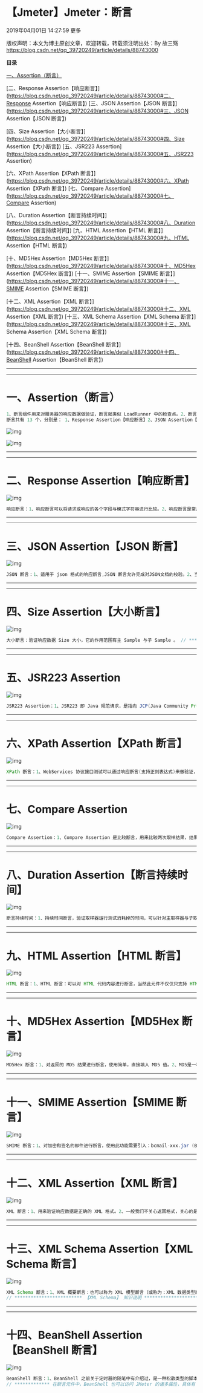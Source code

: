 # 【Jmeter】Jmeter：断言

2019年04月01日 14:27:59  更多



 版权声明：本文为博主原创文章，欢迎转载，转载须注明出处：By 故三殇 https://blog.csdn.net/qq_39720249/article/details/88743000

**目录**

[一、Assertion（断言）](https://blog.csdn.net/qq_39720249/article/details/88743000#一、Assertion（断言）)

[二、Response Assertion【响应断言】](https://blog.csdn.net/qq_39720249/article/details/88743000#二、Response Assertion【响应断言】)                    [三、JSON Assertion【JSON 断言】](https://blog.csdn.net/qq_39720249/article/details/88743000#三、JSON Assertion【JSON 断言】)

[四、Size Assertion【大小断言】](https://blog.csdn.net/qq_39720249/article/details/88743000#四、Size Assertion【大小断言】)                             [五、JSR223 Assertion](https://blog.csdn.net/qq_39720249/article/details/88743000#五、JSR223 Assertion)

[六、XPath Assertion【XPath 断言】](https://blog.csdn.net/qq_39720249/article/details/88743000#六、XPath Assertion【XPath 断言】)                      [七、Compare Assertion](https://blog.csdn.net/qq_39720249/article/details/88743000#七、Compare Assertion)

[八、Duration Assertion【断言持续时间】](https://blog.csdn.net/qq_39720249/article/details/88743000#八、Duration Assertion【断言持续时间】)               [九、HTML Assertion【HTML 断言】](https://blog.csdn.net/qq_39720249/article/details/88743000#九、HTML Assertion【HTML 断言】)

[十、MD5Hex Assertion【MD5Hex 断言】](https://blog.csdn.net/qq_39720249/article/details/88743000#十、MD5Hex Assertion【MD5Hex 断言】)             [十一、SMIME Assertion【SMIME 断言】](https://blog.csdn.net/qq_39720249/article/details/88743000#十一、SMIME Assertion【SMIME 断言】)

[十二、XML Assertion【XML 断言】](https://blog.csdn.net/qq_39720249/article/details/88743000#十二、XML Assertion【XML 断言】)                        [十三、XML Schema Assertion【XML Schema 断言】](https://blog.csdn.net/qq_39720249/article/details/88743000#十三、XML Schema Assertion【XML Schema 断言】)

[十四、BeanShell Assertion【BeanShell 断言】](https://blog.csdn.net/qq_39720249/article/details/88743000#十四、BeanShell Assertion【BeanShell 断言】)

------

------

# 一、Assertion（断言）

```java
1、断言组件用来对服务器的响应数据做验证，断言就类似 LoadRunner 中的检查点。2、断言对上一个请求返回的信息，做字符串、数据包大小、HTML、XML、图片等做判断，确保返回的信息的准确性。
断言共有 13 个，分别是： 1、Response Assertion【响应断言】2、JSON Assertion【JSON 断言】3、Size Assertion【大小断言】4、JSR223 Assertion5、XPath Assertion【XPath 断言】6、Compare Assertion7、Duration Assertion【断言持续时间】8、HTML Assertion【HTML 断言】9、MD5Hex Assertion【MD5Hex 断言】10、SMIME Assertion【SMIME 断言】11、XML Assertion【XML 断言】12、XML Schema Assertion【XML Schema 断言】13、BeanShell Assertion【BeanShell 断言】
```

![img](https://img-blog.csdnimg.cn/20190322154706828.png?x-oss-process=image/watermark,type_ZmFuZ3poZW5naGVpdGk,shadow_10,text_aHR0cHM6Ly9ibG9nLmNzZG4ubmV0L3FxXzM5NzIwMjQ5,size_16,color_FFFFFF,t_70)

![img](https://img-blog.csdnimg.cn/20190322154620904.png?x-oss-process=image/watermark,type_ZmFuZ3poZW5naGVpdGk,shadow_10,text_aHR0cHM6Ly9ibG9nLmNzZG4ubmV0L3FxXzM5NzIwMjQ5,size_16,color_FFFFFF,t_70)

------

------

# 二、Response Assertion【响应断言】

![img](https://img-blog.csdnimg.cn/2019032215560946.png?x-oss-process=image/watermark,type_ZmFuZ3poZW5naGVpdGk,shadow_10,text_aHR0cHM6Ly9ibG9nLmNzZG4ubmV0L3FxXzM5NzIwMjQ5,size_16,color_FFFFFF,t_70)

```java
响应断言：1、响应断言可以将请求或响应的各个字段与模式字符串进行比较。2、响应断言是常用的断言，其支持正则表达式。  // ************************* 【响应断言】 参数说明 ************************* //1、名称：响应断言名称，可以随意设置，甚至可以为空。  2、注释：可以随意设置，可以为空。  3、Apply to：匹配范围// Apply to：：是应用范围，设定匹配的范围,用于可以生成子取样器的取样器// 例如：带有嵌入资源的 HTTP 取样器、Mail Reader 或者事务控制器生成的取样器。○ Main sample and sub-samples ：可以同时应用到主取样器和子取样器○ Main sample only ：[默认] 只能应用到主取样器○ Sub-samples only ：只能应用到子取样器○ JMeter Variable Name to use （输入框）：应用到指定名称的变量（对指定的变量的值进行提取），输入框填写变量名[单选框] 4、测试字段:// 针对响应数据不同部分进行匹配需要检查的字段○ 响应文本：[默认] 响应服务器返回的文本内容，http 协议排除 header 部分// 从服务器返回的响应，例如，响应体，包括所有的 HTTP 响应头○ 响应代码：匹配响应代码，比如 http 请求中 ‘200’ 代表成功○ 响应信息：匹配响应信息，处理成功返回 ‘成功’ 或者 “ok” 字样○ Response Headers：匹配响应头中的信息，对于非 HTTP 的取样器可能不存在○ Request Headers：匹配请求头中的信息，包括 Set-Cookie 的头（如果有的话）// http 协议排除 header 部分:对于 HTTP 取样器，头是有用的；但对于其他类型的取样器，它可能不存在。○ URL样本：○ Document（text）：从各种类型的文件通过 Apache Tika（详见结果树视图文档部分)提取文本○ Response Data：请求数据□ 忽略状态：用于在进行断言检查前，先将取样器的状态设置为成功// 忽略状态：注意，因为改设置会清除任何之前的断言失败的影响。所以，请确认只在第一个断言设置该选项。[忽略状态：多选框；除此之外选项：单选框] 5、模式匹配规则：指示如何根据模式检查正在测试的文本。○ 包括：[默认] 使用普通文本模式匹配——部分匹配；若文本包含模式字符串（区分大小写），则断言成立○ 匹配：使用普通文本模式匹配——全部匹配；若整个文本与模式字符串相同（区分大小写），则断言成立○ Equals：应用正则表达式——全部匹配；若整个文本与正则表达式模式匹配，则断言成立○ Substring：应用正则表达式——部分匹配；若文本包含正则表达式模式，则断言成立□ 否：反转检查结果□ 或者：如果不想用 AND 连接（所有的模式都必须匹配，断言才算成功）；用 OR 选项可以用于将多个断言模式进行 OR 连接（只要一个模式匹配，断言就是成功的）[否、或者：多选框；除此之外选项：单选框] 6、测试模式：（1）一列出要测试的模式，每个模式分别测试。（2）如果一个模式失败，则就不再继续进行模式检查。（3）在一个断言下设置用多个模式和设置多个仅有一个模式的断言是没有区别的。[输入框] 7、Custom failure message：自定义失败消息定义失败时的信息。[输入框]
```

------

------

# 三、JSON Assertion【JSON 断言】

![img](https://img-blog.csdnimg.cn/20190322155643275.png?x-oss-process=image/watermark,type_ZmFuZ3poZW5naGVpdGk,shadow_10,text_aHR0cHM6Ly9ibG9nLmNzZG4ubmV0L3FxXzM5NzIwMjQ5,size_16,color_FFFFFF,t_70)

```java
JSON 断言：1、适用于 json 格式的响应断言,JSON 断言允许完成对JSON文档的校验。2、当响应结果是 json 格式时，用 JSON 断言更方便判断。 3、如果如果数据不是 JSON ，则会解析失败。4、JMeter 会用指定语法寻找指定的路径，如果没有找到，则会失败。5、如果验证期望值为 null ，JMeter提供了 null 复选框，校验空数组使用[]。 // ************************* 【JSON 断言】 参数说明 ************************* //1、名称：JSON 断言名称，可以随意设置，甚至可以为空。  2、注释：可以随意设置，可以为空。  3、Assert JSON Path exists：断言 JSON 路径是否存在JSON Path 输入框默认显示 $. ：在 $. 后面加入需要检查的 json 字段 4、Additionally assert value：附加断言值添加验证的值,只有勾选了此复选框，才可以在 Expected Value 中设置期望的值。[多选框] 5、Match as regular expression：与正则表达式匹配（1）匹配正则表达式，在期望的值中填写正则表达式（2）如果不勾选此项，在 Expected Value 中设置了正则表达式，则不进行匹配。（3）如果 Additionally assert value 不勾选，此项未勾选时，此项将无法勾选。（4）如果 Additionally assert value 不勾选，此项之前勾选过，此时也将处于禁用状态。[多选框] 6、Expected Value：期望值（1）勾选 Additionally assert value ，此处填写断言值。（2）同时勾选 Additionally assert value 和 Match as regular expression ，此处填写正则表达式。（3）勾选 Expect null，此项的内容将被禁用掉。[输入框] 7、Expect null：期望值为 null 如果期望的值为 null ，可以勾选此项。（1）可单独勾选，勾选后，Expected Value 将无法输入。（2）如果勾选 Additionally assert value ，再勾选此项，Match as regular expression 将无法勾选。（3）如果同时勾选 Additionally assert value 和 Match as regular expression，再勾选此项后，Match as regular expression 会变为禁用状态。[多选框] 8、Invert assertion(will fail if above conditions met)：反转断言（如果满足上述条件，将失败）如果匹配的值存在，则断言失败；不匹配，则断言成功[多选框]
```

------

------

# 四、Size Assertion【大小断言】

![img](https://img-blog.csdnimg.cn/20190322155716709.png?x-oss-process=image/watermark,type_ZmFuZ3poZW5naGVpdGk,shadow_10,text_aHR0cHM6Ly9ibG9nLmNzZG4ubmV0L3FxXzM5NzIwMjQ5,size_16,color_FFFFFF,t_70)

```java
大小断言：验证响应数据 Size 大小，它的作用范围有主 Sample 与子 Sample 。 // ************************* 【大小断言】 参数说明 ************************* //1、名称：大小断言名称，可以随意设置，甚至可以为空。  2、注释：可以随意设置，可以为空。  3、Apply to：匹配范围// Apply to：：是应用范围，设定匹配的范围,用于可以生成子取样器的取样器// 例如：带有嵌入资源的 HTTP 取样器、Mail Reader 或者事务控制器生成的取样器。○ Main sample and sub-samples ：可以同时应用到主取样器和子取样器○ Main sample only ：[默认] 只能应用到主取样器○ Sub-samples only ：只能应用到子取样器○ JMeter Variable Name to use （输入框）：应用到指定名称的变量（对指定的变量的值进行提取），输入框填写变量名[单选框] 4、Response Size Field to Test：要测试的响应大小字段响应域   // 选择需要参与断言的响应域范围。○ Full Response: 全部响应信息，包括响应头和响应体○ Response Headers: 响应头信息，比如 http 协议的头信息○ Response Body: 响应主体内容部分，比如 http 协议 HTML 代码中的 Body 部分。 ○ 响应代码：响应代码，比如 200 ，500 ， 404○ 响应信息：响应信息，比如处理成功返回 ‘成功’ 或者 “ok” 字样 5、Size to Assert：尺寸要求   断言时 Size 的阀值设置，可以设置响应的内容是否小于，大于，等于给定字节大小。（1）比较类型：比值符号○ =：等于○ ！=：不等于○ >：大于○ <：小于○ >=：大于等于○ <=：小于等于[单选框]（2）字节大小：输入框填写数字，字节单位是：byte[输入框]
```

------

------

# 五、JSR223 Assertion

![img](https://img-blog.csdnimg.cn/20190322155753158.png?x-oss-process=image/watermark,type_ZmFuZ3poZW5naGVpdGk,shadow_10,text_aHR0cHM6Ly9ibG9nLmNzZG4ubmV0L3FxXzM5NzIwMjQ5,size_16,color_FFFFFF,t_70)

```java
JSR223 Assertion：1、JSR223 即 Java 规范请求，是指向 JCP(Java Community Process) 提出新增一个标准化技术规范的正式请求。2、JSR223 Assertion 是针对取样器中的 JSR223 sampler 而使用的断言。 // ************************* 【JSR223 Assertion】 参数说明 ************************* //1、名称：JSR223 Assertion 名称，可以随意设置，甚至可以为空。  2、注释：可以随意设置，可以为空。  3、Script language（e.g.beanshell,javascirpt,jexl）：脚本语言（例如：beanshell、javascirpt、jexl）// 脚本语言（可以从下面的 Language 下拉框中选择对应的脚本语言 beanshell、javascirpt、jexl 等）Language：脚本语言[下拉框] 4、parameters to be passed to script（=> String Parameters and String []args）:要传递到脚本的参数（=> 字符串参数和字符串[]参数）// 传递给脚本的参数：可以理解为使用 JSR223 断言脚本时候一起引用的参数[输入框] 5、Script file（overrides script）：脚本文件（重写脚本）重写脚本：可以通过选择脚本文件的状态，可以浏览调用已有的脚本，也可以在下面的 Script 输入框内写入脚本。File Name：文件名，可输入文件路径 【浏览...：浏览调用已有的脚本路径】[输入框] 6、Script compilation caching：脚本编译缓存Cache compiled script if available：缓存编译脚本（如果可用）[多选框：默认勾选] 7、Script （variables:ctx vars props SampleResult(aka prev) AssertionResult sampler log Label Filename Parameters args[] OUT）:脚本（变量：CTX vars props示例结果（aka prev）断言结果采样器日志标签文件名参数 args[] 输出）Script：脚本，下面的输入框表示可以输入变量类型，运用的脚本（取样结果、断言结果、取样日志文件等参数）[输入框]
```

------

------

# 六、XPath Assertion【XPath 断言】

![img](https://img-blog.csdnimg.cn/20190322155825736.png?x-oss-process=image/watermark,type_ZmFuZ3poZW5naGVpdGk,shadow_10,text_aHR0cHM6Ly9ibG9nLmNzZG4ubmV0L3FxXzM5NzIwMjQ5,size_16,color_FFFFFF,t_70)

```java
XPath 断言：1、WebServices 协议接口测试可以通过响应断言(支持正则表达式)来做验证，除此之外 XPath Assertion 也能够对返回的 XML 格式信息进行断言，而且是专用的。2、XPath 即为 XML 路径语言，它是一种用来确定 XML（标准通用标记语言的子集）文档中某部分位置的语言。3、XPath 基于 XML 的树状结构，提供在数据结构树中找寻节点的能力。5、XPath 断言针对返回信息为 XPath 的数据类型进行断言。 // ************************* 【XPath 断言】 参数说明 ************************* //1、名称：XPath 断言名称，可以随意设置，甚至可以为空。  2、注释：可以随意设置，可以为空。  3、Apply to：匹配范围// Apply to：：是应用范围，设定匹配的范围,用于可以生成子取样器的取样器// 例如：带有嵌入资源的 HTTP 取样器、Mail Reader 或者事务控制器生成的取样器。○ Main sample and sub-samples ：可以同时应用到主取样器和子取样器○ Main sample only ：[默认] 只能应用到主取样器○ Sub-samples only ：只能应用到子取样器○ JMeter Variable Name to use （输入框）：应用到指定名称的变量（对指定的变量的值进行提取），输入框填写变量名[单选框] 4、XML Parsing Options：XML 解析选项□ Use Tidy(tolerant parser)：使用 Tidy（容错语法解析器）□ Quiet：[默认] 不显示□ Report errors：错误报告□ Show warnings：显示错误□ Use Namespaces：使用命名空间□ Validate XML：验证 XML（文件包/数据）□ Ignore Whitespace：忽略空格// 这允许你指定语法分析器可以忽略哪个空格，而哪个空格是重要的。□ Fetch external DTDs：获取外部 DTDs// 一些 XML 元素具有属性，属性包含应用程序使用的信息，// 属性仅在程序对元素进行读、写操作时，提供元素的额外信息，这时候需要在 DTDs 中声明。[多选框]5、XPath 断言：输入框中写入xpath断言，点击 “验证” 按钮验证其正确性。[输入框]6、True if nothing matches：如果没有匹配项，则为真确认都不匹配。[多选框]
```

------

------

# 七、Compare Assertion

![img](https://img-blog.csdnimg.cn/20190322155850684.png?x-oss-process=image/watermark,type_ZmFuZ3poZW5naGVpdGk,shadow_10,text_aHR0cHM6Ly9ibG9nLmNzZG4ubmV0L3FxXzM5NzIwMjQ5,size_16,color_FFFFFF,t_70)

```java
Compare Assertion：1、Compare Assertion 是比较断言，用来比较两次取样结果，结果支持正则表达式过滤。2、比较断言会消耗较多资源，所以在测试时一般不建议使用，仅仅用来调试。  3、Compare Assertion 要与 Comparison Assertion Visualizer 结合起来用，前者进行设置，后者进行断言结果显示。4、属于调试功能。5、这是一种比较特殊的断言元件，针对需要进行字符串替换时的断言进行使用。 // ************************* 【Compare Assertion】 参数说明 ************************* //1、名称：Compare Assertion 名称，可以随意设置，甚至可以为空。  2、注释：可以随意设置，可以为空。  3、Select Comparison Operators：选择比较运算符● Compare Content：比较内容可以选择比较的内容类型：true/false 或者自定义、编辑● Compare Time：比较时间可以设定比较的时间，单位为：秒，默认为：-1 4、Comparison Fitters：比较修改工具● regular expression substitutions：替换正则表达式● Regex String：要替换的字符串（可从断言结果中选择）● substitutions：替换的字符串（替换结果）
```

------

------

# 八、Duration Assertion【断言持续时间】

![img](https://img-blog.csdnimg.cn/2019032215591422.png?x-oss-process=image/watermark,type_ZmFuZ3poZW5naGVpdGk,shadow_10,text_aHR0cHM6Ly9ibG9nLmNzZG4ubmV0L3FxXzM5NzIwMjQ5,size_16,color_FFFFFF,t_70)

```java
断言持续时间：1、持续时间断言，验证取样器运行测试消耗掉的时间，可以针对主取样器与子取样器。2、用于判断服务器的响应时间。3、时间单位是：毫秒。 // ************************* 【断言持续时间】 参数说明 ************************* //1、名称：断言持续时间名称，可以随意设置，甚至可以为空。  2、注释：可以随意设置，可以为空。  3、Apply to：匹配范围// Apply to：：是应用范围，设定匹配的范围,用于可以生成子取样器的取样器// 例如：带有嵌入资源的 HTTP 取样器、Mail Reader 或者事务控制器生成的取样器。○ Main sample and sub-samples ：可以同时应用到主取样器和子取样器○ Main sample only ：[默认] 只能应用到主取样器○ Sub-samples only ：只能应用到子取样器○ JMeter Variable Name to use （输入框）：应用到指定名称的变量（对指定的变量的值进行提取），输入框填写变量名[单选框] 4、断言持续时间：持续时间（毫秒）：响应时间设置（单位：毫秒），如果响应时间大于设置的响应时间，则断言失败，否则成功！[输入框]
```

------

------

# 九、HTML Assertion【HTML 断言】

![img](https://img-blog.csdnimg.cn/20190322155938765.png?x-oss-process=image/watermark,type_ZmFuZ3poZW5naGVpdGk,shadow_10,text_aHR0cHM6Ly9ibG9nLmNzZG4ubmV0L3FxXzM5NzIwMjQ5,size_16,color_FFFFFF,t_70)

```java
HTML 断言：1、HTML 断言：可以对 HTML 代码内容进行断言，当然此元件不仅仅只支持 HTML ，还支持 XHTML 、XML。2、在 HTML 断言中利用 JTidy 来解析 HTML 代码，JTidy 是 HTML Tidy 的 Java 实现版本，提供了 HTML 的语法检查器。 3、JTidy 可以用来清除格式不好和不对的 HTML ，还提供对整个 HTML 的 DOM 分析。4、我们可以将 JTidy 当作一个处理 HTML 文件的 DOM 解析器来使用。5、具体 JTidy 相关知识请参考官网: http://jtidy.sourceforge.net/ 。6、对响应类为XML类型的文件进行断言。7、针对取样器中的 SOAP/XML-RPC Request 而使用的断言。 // ************************* 【HTML 断言】 参数说明 ************************* //1、名称：HTML 断言名称，可以随意设置，甚至可以为空。  2、注释：可以随意设置，可以为空。  3、Tidy Settings：Tidy 配置// Tidy是一个 HTML 语法检查器和打印工具，可以将 HTML 转换为 XML 类型的文件Doctype：文档类型可通过下拉框选择不同文档类型：● omit 省略的● auto 动态的● strict 严格的● loose 宽泛的[下拉框] 4、Format：文件格式可选择不同类型的文件格式来检查返回内容:○ HTML○ XHTML○ XML[单选框] 5、□ Errors only：误差校正（能接受的最大值）[多选框]● Error threshold：误差/错误范围（可选择误差/错误数量的范围，最大值）● Warning threshold：警告范围（可选择误差警告的数量范围，最大值）[输入框]// 如果勾选“Error only”这里忽略 Warning，只对误差作统计检查；// 如果对返回内容的检查结果不超过指定结果，则断言通过，否则失败。 6、Write JTidy report to file：写入 JTidy 报告的文件// JTidy 是 Tidy 的一个 java 移植，可以将它当成一个处理 HTML 文件的 DOM 解析器文件名：写入 JTidy 报告的文件路径  【浏览...】[输入框]
```

------

------

# 十、MD5Hex Assertion【MD5Hex 断言】

![img](https://img-blog.csdnimg.cn/20190322160007256.png?x-oss-process=image/watermark,type_ZmFuZ3poZW5naGVpdGk,shadow_10,text_aHR0cHM6Ly9ibG9nLmNzZG4ubmV0L3FxXzM5NzIwMjQ5,size_16,color_FFFFFF,t_70)

```java
MD5Hex 断言：1、对返回的 MD5 结果进行断言，使用简单，直接填入 MD5 值。2、MD5是一种消息摘要算法，用以提供消息的完整性保护（具体关于MD5的知识请自行查询）。3、MD5Hex 断言主要针对参数类型为 MD5Hex 加密的参数的断言。 // ************************* 【MD5Hex 断言】 参数说明 ************************* //1、名称：MD5Hex 断言名称，可以随意设置，甚至可以为空。  2、注释：可以随意设置，可以为空。  3、要断言的 MD5Hex MD5Hex：将已被 MD5 加密的参数写入其中，添加取样器等其他元件[输入框]
```

------

------

# 十一、SMIME Assertion【SMIME 断言】

![img](https://img-blog.csdnimg.cn/20190322160032198.png?x-oss-process=image/watermark,type_ZmFuZ3poZW5naGVpdGk,shadow_10,text_aHR0cHM6Ly9ibG9nLmNzZG4ubmV0L3FxXzM5NzIwMjQ5,size_16,color_FFFFFF,t_70)

```java
SMIME 断言：1、对加密和签名的邮件进行断言，使用此功能需要引入：bcmail-xxx.jar (BouncyCastle SMIME/CMS) 与 bcprov-xxx.jar (BouncyCastle Provider)包。2、SMIME 是一种多用途网际邮件扩充协议，相比于之前的SMAP邮件传输协议，增加了安全性，对邮件主题进行保护。3、SMIME 断言主要针对采用了 SMIME 邮件传输协议的信息进行断言。 // ************************* 【SMIME 断言】 参数说明 ************************* //1、名称：SMIME 断言名称，可以随意设置，甚至可以为空。  2、注释：可以随意设置，可以为空。 3、 signature：签名（可选择对协议的签名验证状态）□ Verify signature：验证签名□ Message not signed：没有签名消息[多选框] 4、Signer certificate：签名证书（因为SMIME协议增加了安全传输，需要证书验证）○ No check：不检查○ Check values：检查[单选框] Signer distinguished name：签名证书者名称（证书注册者的名称）[输入框] Sigmer email address：签名者的邮件地址（注册的邮件地址）[输入框] Issuer distinguished name：发行者名称（由谁发行的证书）[输入框] Serial Number：证书序号[输入框] ○ Certificate file（输入框）：选择证书文件[单选框][输入框] 5、Execute assertion message at position：执行断言消息的位置（在返回消息的具体哪个位置执行断言）[输入框]
```

------

------

# 十二、XML Assertion【XML 断言】

![img](https://img-blog.csdnimg.cn/20190322160059423.png)

```java
XML 断言：1、用来验证响应数据是正确的 XML 格式。2、一般我们不关心返回格式，关心的是其中的值，所以此元件不常用。3、XML(可扩展标记语言) 提供一种描述结构化数据的方法。4、与主要用于控制数据的显示和外观的 HTML 标记不同，XML 标记用于定义数据本身的结构和数据类型。5、XML 断言主要用于：判断返回结果是否符合 XML 的格式出现。 // 即 <> </> 成对出现。 // ************************* 【XML 断言】 参数说明 ************************* //1、名称：XML 断言名称，可以随意设置，甚至可以为空。  2、注释：可以随意设置，可以为空。
```

------

------

# 十三、XML Schema Assertion【XML Schema 断言】

![img](https://img-blog.csdnimg.cn/2019032216012825.png?x-oss-process=image/watermark,type_ZmFuZ3poZW5naGVpdGk,shadow_10,text_aHR0cHM6Ly9ibG9nLmNzZG4ubmV0L3FxXzM5NzIwMjQ5,size_16,color_FFFFFF,t_70)

```java
XML Schema 断言：1、XML 概要断言：也可以称为 XML 模型断言（或称为：XML 数据类型断言）。2、XML Schema 定义了两种主要的数据类型：● xml document schema 文档架构 ● 文档架构xml-schema xml模式3、XML Schema 断言主要用于：返回结果为 XML 概要断言的2中数据类型的消息。 // ************************* 【XML Schema 断言】 参数说明 ************************* //1、名称：XML Schema 断言名称，可以随意设置，甚至可以为空。  2、注释：可以随意设置，可以为空。 3、XML Schema：XML概要模型File Name：文件名（写入需要断言的文件名称）[输入框]
// ************************* 【XML Schema】 知识说明 ************************* //1、学习 XML Schema 断言之前，大家需要先补下 XML Schema 的知识：（1）可到维基百科查看（需爬墙）： http://zh.wikipedia.org/zh-cn/XML_Schema （2）可到 W3C 宫网查看（无需爬墙）: http://www.w3school.com.cn/schema/schema_intro.asp2、以下 XML Schema 内容来自百度:（1）XML Schema 可扩展标记语言架构是以可扩展标记语言(标准通用标记语言的子集)为基础的（2）XML Schema 用于可替代文档类型定义(外语缩写: DTD);  （3）一份 XML schema 文件描述了可扩展标记语言文档的结构。（4）XML Schema 的作用是定义一份 XML 文档的合法组件群，就像文档类型定义(外语缩写: DTD)的作用一样。（5）一份 XML Schema 定义: ● 可以出现在文档里的元素● 可以出现在文档里的属性● 哪些元素是子元素● 子元素的顺序● 子元素的数量● 一个元素是否能包含文本，或应该是空的● 元素和属性的数据类型● 元素和属性的默认值和固定值
```

------

------

# 十四、BeanShell Assertion【BeanShell 断言】

![img](https://img-blog.csdnimg.cn/20190322160203589.png?x-oss-process=image/watermark,type_ZmFuZ3poZW5naGVpdGk,shadow_10,text_aHR0cHM6Ly9ibG9nLmNzZG4ubmV0L3FxXzM5NzIwMjQ5,size_16,color_FFFFFF,t_70)

```java
BeanShell 断言：1、BeanShell 之前关于定时器的随笔中有介绍过，是一种松散类型的脚本语言（这点和 JS 类似），一种完全符合 java 语法的 java 脚本语言，并且又拥有自己的一些语法和方法。2、在 JMeter 中除了配置元件外，其他类型的元件中都会有 BeanShell 的身影。3、BeanShell 作为脚本语言能够方便地调用 Java 类，在测试执行时方使用户进行简单的逻辑处理。4、BeanShell 断言：针对 sampler 中的 BeanShell sampler 而使用的断言。 // ************************* 【BeanShell 断言】 参数说明 ************************* //1、名称：BeanShell 断言名称，可以随意设置，甚至可以为空。  2、注释：可以随意设置，可以为空。 3、Reset bsh.interpreter before each call：在每次调用 BeanShell 之前重置 bsh.interpreter 类（bsh.interpreter 是 BeanShell 脚本语言的一种类，也可以理解为一种解析器）[多选框] 4、Parameters（String Parameters and String []bsh.args）：String参数（String []bsh.args是主类main函数的形式参数，是一个String 对象数组，可以用来获取命令行用户输入进去的参数）[输入框] 5、Script file（输入框）：脚本文件（也可以点击 “浏览...” 按钮，填入脚本文件路径）[输入框] 6、Script（see below for variables that are defined）：参照下文定义的变量（使脚本文件参照定义的变量来运行）[输入框] 7、注释翻译：● The following variables are defined for the script：为脚本定义了以下变量：● Read/Write:Failure,FailureMessage,SampleResult,vars,props,log.读/写：失败，故障报文，抽样调查，vars，props，日志。● ReadoOnly：Response[Date|Code|Message|Headers],RequestHeaders,SamplerData,ctx只读的：响应[数据|代码|信息|报文头]，请求头，样本数据，变量
// ************* 在断言元件中，BeanShell 也可以访问 JMeter 的诸多属性，具体有 ************ //1、log 对象：可以利用此对象写日志2、SampleResult 对象：从中可以获取响应数据、响应码等信息，只读3、Response 对象：获取响应数据，只读4、Failure ：用来设置断言成功与否，Boolean 类型5、FailureMessage ：用来设置失败信息6、ResponseData 对象：获取响应数据7、ResponseCode ：响应码8、ResponseMessage ：响应信息9、ResponseHeaders ：响应头信息10、RequestHeaders ：请求头信息11、SampleLabel ：取样器 Label 信息12、SamplerData ：发送给服务器的数据13、Ctx  (JMeterContext) ：JMeter 上下文信息，从中可以获取线程数、线程号等信患14、Vars (JMeterVariables) ：获取 JMeter 中定义的变量，或者设置变量15、Props (JMeterProperties) ：获取 JMeter 中的属性，或者设置属性 // ************************* 下面简单介绍下其他几个方法 ************************* //1、getResponseDataAsString: 从 SampleResult 获取响应数据2、getResponseCode: 从 SampleResult 获取响应 Code 3、getResponseMessage: 从 SampleResult 获取响应消息
```

 